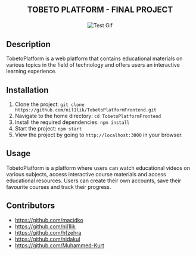 ## <p align="center">TOBETO PLATFORM - FINAL PROJECT</p>
<div align="center">
  <img src="https://github.com/nil1lik/TobetoPlatformFrontend/assets/144815514/c9b3e7fd-c166-4e4a-b7a1-62fc3b321240" alt="Test Gif">
</div>

## Description
TobetoPlatform is a web platform that contains educational materials on various topics in the field of technology and offers users an interactive learning experience.

## Installation

1. Clone the project: `git clone https://github.com/nil1lik/TobetoPlatformFrontend.git` 
2. Navigate to the home directory: `cd TobetoPlatformFrontend` 
3. Install the required dependencies: `npm install` 
4. Start the project: `npm start` 
5. View the project by going to `http://localhost:3000` in your browser.

## Usage
TobetoPlatform is a platform where users can watch educational videos on various subjects, access interactive course materials and access educational resources. Users can create their own accounts, save their favourite courses and track their progress. 

## Contributors
- https://github.com/macidko
- https://github.com/nil1lik
- https://github.com/hfzehra
- https://github.com/nidakul
- https://github.com/Muhammed-Kurt
